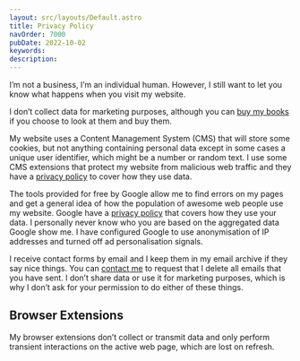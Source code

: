 ```yaml
---
layout: src/layouts/Default.astro
title: Privacy Policy
navOrder: 7000
pubDate: 2022-10-02
keywords: 
description: 
---
```


I’m not a business, I’m an individual human. However, I still want to let you know what happens when you visit my website.

I don’t collect data for marketing purposes, although you can [buy my books](https://www.stevefenton.co.uk/publications/) if you choose to look at them and buy them.

My website uses a Content Management System (CMS) that will store some cookies, but not anything containing personal data except in some cases a unique user identifier, which might be a number or random text. I use some CMS extensions that protect my website from malicious web traffic and they have a [privacy policy](https://www.wordfence.com/privacy-policy/) to cover how they use data.

The tools provided for free by Google allow me to find errors on my pages and get a general idea of how the population of awesome web people use my website. Google have a [privacy policy](https://policies.google.com/privacy) that covers how they use your data. I personally never know who you are based on the aggregated data Google show me. I have configured Google to use anonymisation of IP addresses and turned off ad personalisation signals.

I receive contact forms by email and I keep them in my email archive if they say nice things. You can [contact me](https://www.stevefenton.co.uk/contact/) to request that I delete all emails that you have sent. I don’t share data or use it for marketing purposes, which is why I don’t ask for your permission to do either of these things.

## Browser Extensions

My browser extensions don’t collect or transmit data and only perform transient interactions on the active web page, which are lost on refresh.